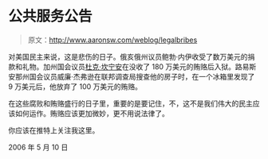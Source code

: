 # 公共服务公告

> 原文：<http://www.aaronsw.com/weblog/legalbribes>

对美国民主来说，这是悲伤的日子。俄亥俄州议员鲍勃·内伊收受了数万美元的捐款和礼物。加州国会议员[杜克·坎宁安](http://en.wikipedia.org/wiki/Duke_Cunningham#Plea_agreement)在没收了 180 万美元的贿赂后入狱。路易斯安那州国会议员威廉·杰弗逊在联邦调查局搜查他的房子时，在一个冰箱里发现了 9 万美元后，他放弃了 100 万美元的贿赂。

在这些腐败和贿赂盛行的日子里，重要的是要记住，不，这不是我们伟大的民主应该如何运作。贿赂应该更加微妙，更不用说法律了。

你应该在推特上关注我这里。

2006 年 5 月 10 日